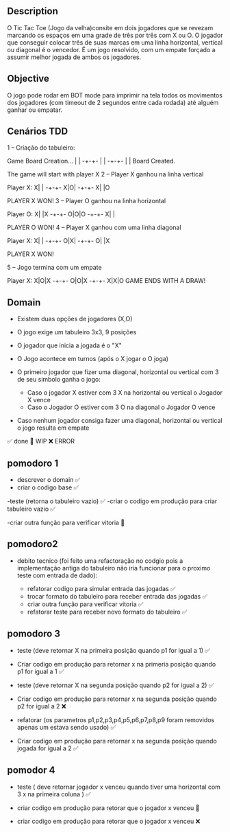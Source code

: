 ## Description
O Tic Tac Toe (Jogo da velha)consite em dois jogadores que se revezam marcando os espaços em uma grade de três por três com X ou O. O jogador que conseguir colocar três de suas marcas em uma linha horizontal, vertical ou diagonal é o vencedor. É um jogo resolvido, com um empate forçado a assumir melhor jogada de ambos os jogadores.

## Objective
O jogo pode rodar em BOT mode para imprimir na tela todos os movimentos dos jogadores (com timeout 
de 2 segundos entre cada rodada) até alguém ganhar ou empatar.

## Cenários TDD

1 – Criação do tabuleiro: 

Game Board Creation... 
| |
-+-+-
| |
-+-+-
| |
Board Created.

The game will start with player X
2 – Player X ganhou na linha vertical

Player X:
X| |
-+-+-
X|O|
-+-+-
X| |O

PLAYER X WON!
3 – Player O ganhou na linha horizontal

Player O:
X| |X
-+-+-
O|O|O
-+-+-
X| |

PLAYER O WON!
4 – Player X ganhou com uma linha diagonal

Player X:
X| |
-+-+-
O|X|
-+-+-
O| |X

PLAYER X WON!

5 – Jogo termina com um empate


Player X:
X|O|X
-+-+-
O|O|X
-+-+-
X|X|O
GAME ENDS WITH A DRAW!


## Domain 

- Existem duas opções de jogadores (X,O)

- O jogo exige um tabuleiro 3x3, 9 posições

- O jogador que inicia a jogada é o "X"

- O Jogo acontece em turnos (após o X jogar o O joga)

- O primeiro jogador que fizer uma diagonal, horizontal ou vertical com 3 de seu simbolo ganha o jogo:
    - Caso o jogador X estiver com 3 X na horizontal ou vertical o Jogador X vence
    - Caso o Jogador O estiver com 3 O na diagonal o Jogador O vence

- Caso nenhum jogador consiga fazer uma diagonal, horizontal ou vertical o jogo resulta em empate


✅ done
🚧 WIP
❌ ERROR

## pomodoro 1
- descrever o domain ✅
- criar o codigo base ✅

-teste (retorna o tabuleiro vazio) ✅
-criar o codigo em produção para criar tabuleiro vazio ✅

-criar outra função para verificar vitoria 🚧
## pomodoro2 
- debito tecnico (foi feito uma refactoração no codgio pois a implementação antiga do tabuleiro não iria funcionar para o proximo teste com entrada de dado): 

    - refatorar codigo para simular entrada das jogadas ✅
    - trocar formato do tabuleiro para receber entrada das jogadas ✅
    - criar outra função para verificar vitoria ✅
    - refatorar teste para receber novo formato do tabuleiro ✅ 

## pomodoro 3

- teste (deve retornar X na primeira posição quando p1 for igual a 1) ✅
- Criar codigo em produção para retornar x na primeria posição quando p1 for igual a 1 ✅

- teste (deve retornar X na segunda posição quando p2 for igual a 2) ✅
- Criar codigo em produção para retornar x na segunda posição quando p2 for igual a 2 ❌

- refatorar (os parametros p1,p2,p3,p4,p5,p6,p7,p8,p9 foram removidos apenas um estava sendo usado) ✅

- Criar codigo em produção para retornar x na segunda posição quando jogada for igual a 2 ✅

## pomodor 4

- teste ( deve retornar jogador x venceu quando tiver uma horizontal com 3 x na primeira coluna ) ✅
- criar codigo em produção para retorar que o jogador x venceu 🚧

- criar codigo em produção para retorar que o jogador x venceu ❌